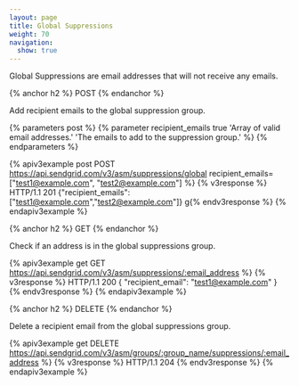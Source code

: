 ```yaml
---
layout: page
title: Global Suppressions
weight: 70
navigation:
  show: true
---
```


Global Suppressions are email addresses that will not receive any
emails.

{% anchor h2 %}
POST
{% endanchor %}

Add recipient emails to the global suppression group.

{% parameters post %}
 {% parameter recipient_emails true 'Array of valid email addresses.' 'The emails to add to the suppression group.' %}
{% endparameters %}

{% apiv3example post POST https://api.sendgrid.com/v3/asm/suppressions/global recipient_emails=["test1@example.com", "test2@example.com"] %}
{% v3response %}
HTTP/1.1 201
{"recipient_emails":["test1@example.com","test2@example.com"]}
g{% endv3response %}
{% endapiv3example %}

{% anchor h2 %}
GET
{% endanchor %}

Check if an address is in the global suppressions group.

{% apiv3example get GET https://api.sendgrid.com/v3/asm/suppressions/:email_address %}
{% v3response %}
HTTP/1.1 200
{
  "recipient_email": "test1@example.com"
}
{% endv3response %}
{% endapiv3example %}

{% anchor h2 %}
DELETE
{% endanchor %}

Delete a recipient email from the global suppressions group.

{% apiv3example get DELETE https://api.sendgrid.com/v3/asm/groups/:group_name/suppressions/:email_address %}
{% v3response %}
HTTP/1.1 204
{% endv3response %}
{% endapiv3example %}

